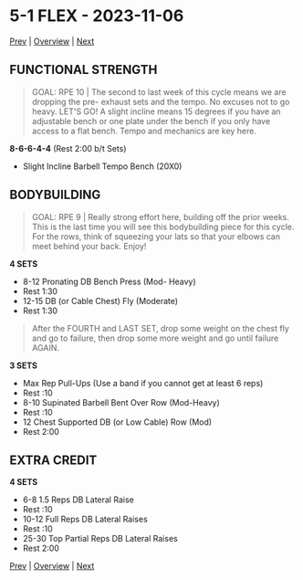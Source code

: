 # 5-1 FLEX - 2023-11-06
[Prev](4-5.md) | [Overview](0-Overview.md) | [Next](5-2.md)
## FUNCTIONAL STRENGTH

>GOAL: RPE 10 | The second to last week of this cycle means we are dropping the pre- exhaust sets and the tempo. No excuses not to go heavy. LET'S GO! A slight incline means 15 degrees if you have an adjustable bench or one plate under the bench if you only have access to a flat bench. Tempo and mechanics are key here.

**8-6-6-4-4** (Rest 2:00 b/t Sets)
- Slight Incline Barbell Tempo Bench (20X0)
## BODYBUILDING
>GOAL: RPE 9 | Really strong effort here, building off the prior weeks. This is the last time you will see this bodybuilding piece for this cycle. For the rows, think of squeezing your lats so that your elbows can meet behind your back. Enjoy!

**4 SETS**
- 8-12 Pronating DB Bench Press (Mod- Heavy)
- Rest 1:30
- 12-15 DB (or Cable Chest) Fly (Moderate)
- Rest 1:30

>After the FOURTH and LAST SET, drop some weight on the chest fly and go to failure, then drop some more weight and go until failure AGAIN.

**3 SETS**
- Max Rep Pull-Ups (Use a band if you cannot get at least 6 reps)
- Rest :10
- 8-10 Supinated Barbell Bent Over Row (Mod-Heavy)
- Rest :10
- 12 Chest Supported DB (or Low Cable) Row (Mod)
- Rest 2:00

## EXTRA CREDIT
**4 SETS**
- 6-8 1.5 Reps DB Lateral Raise
- Rest :10
- 10-12 Full Reps DB Lateral Raises
- Rest :10
- 25-30 Top Partial Reps DB Lateral Raises
- Rest 2:00

[Prev](4-5.md) | [Overview](0-Overview.md) | [Next](5-2.md)
